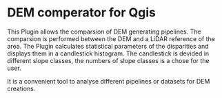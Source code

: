 # DEM comperator for Qgis
This Plugin allows the comparsion of DEM generating pipelines. 
The comparsion is performed between the DEM and a LiDAR reference of the area. 
The Plugin calculates statistical parameters of the disparities and displays them in a candlestick histogram. 
The candlestick is devided in different slope classes, the numbers of slope classes is a chose for the user.
<p>
It is a convenient tool to analyse different pipelines or datasets for DEM creations.    
